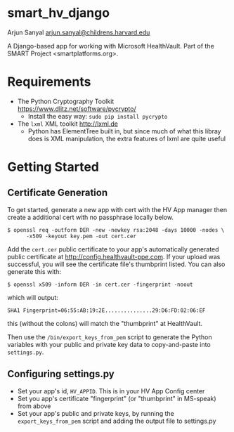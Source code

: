 # smart_hv_django

Arjun Sanyal <arjun.sanyal@childrens.harvard.edu>

A Django-based app for working with Microsoft HealthVault. Part of the
SMART Project <smartplatforms.org>.


# Requirements

* The Python Cryptography Toolkit <https://www.dlitz.net/software/pycrypto/>
  * Install the easy way: `sudo pip install pycrypto`
* The `lxml` XML toolkit <http://lxml.de>
  * Python has ElementTree built in, but since much of what this
    libray does is XML manipulation, the extra features of lxml
    are quite useful


# Getting Started

## Certificate Generation

To get started, generate a new app with cert with the HV App manager
then create a additional cert with no passphrase locally below.

    $ openssl req -outform DER -new -newkey rsa:2048 -days 10000 -nodes \
          -x509 -keyout key.pem -out cert.cer

Add the `cert.cer` public certificate to your app's automatically
generated public certificate at <http://config.healthvault-ppe.com>. If
your upload was successful, you will see the certificate file's
thumbprint listed. You can also generate this with:

    $ openssl x509 -inform DER -in cert.cer -fingerprint -noout

which will output:

    SHA1 Fingerprint=06:55:AB:19:2E...............29:D6:FD:02:06:EF

this (without the colons) will match the "thumbprint" at HealthVault.

Then use the `/bin/export_keys_from_pem` script to generate the Python
variables with your public and private key data to copy-and-paste into
`settings.py`.

## Configuring settings.py

* Set your app's id, `HV_APPID`. This is in your HV App Config center
* Set you app's certificate "fingerprint" (or "thumbprint" in MS-speak)
  from above
* Set your app's public and private keys, by running the
  `export_keys_from_pem` script and adding the output file to settings.py
